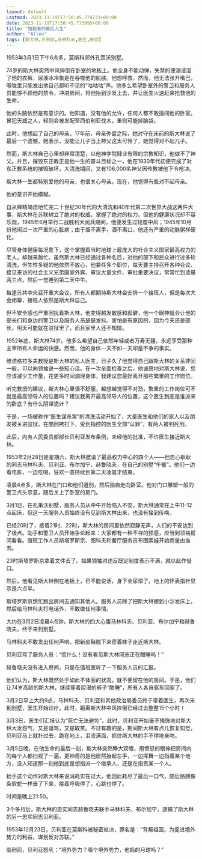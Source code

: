 ```yaml
---
layout: default
Lastmod: 2023-11-19T17:50:45.774233+00:00
date: 2023-11-19T17:50:45.773995+00:00
title: "独裁者的最后人生"
author: "Allen"
tags: [斯大林,贝利亚,马林科夫,医生,房间]
---
```


1953年3月1日下午6点多，莫斯科郊外孔策沃别墅。

74岁的斯大林突然中风摔倒在卧室的地板上。他全身不能动弹，失禁的便溺浸湿了他的衣裤，尿液冰冷象是在吞噬他的肌肤。他想呼救，然而，他无法张开嘴巴，喉咙里只能发出他自己都听不见的“咕咕咕”声。他多么希望卧室外的警卫和服务人员能够不顾他的禁令，冲进房间，将他抬到沙发上去，并让医生火速赶来抢救他的生命。

他的头脑依然是有意识的。他知道，没有他的允许，任何人都不敢擅闯他的卧室。冒犯天威之人，轻则会被发配至西伯利亚伐木，重则可能掉脑袋。

此时，他想起了自己的母亲。17年前，母亲弥留之际，她对守在床前的斯大林说了最后一个遗憾，她表示，没能让儿子当上神父这太可怜了，她觉得对不起儿子。

然而，斯大林自己心里却非常清楚，以他神学院肄业有限的宗教知识，他做不了神父。并且，摧毁东正教正是他一生的奋斗目标之一，他在1930年代初便完成了对东正教系统的摧毁破坏，大清洗期间，又有106,000名神父因传教被他下令枪决。

斯大林一生都特别爱他的母亲，也很关心母亲。现在，他觉得有些对不起母亲。

他的意识开始模糊。

自从殚精竭虑地忙完二十世纪30年代的大清洗和40年代第二次世界大战这两件大事，斯大林在苏联树立了绝对的权威，掌握了绝对的权力。但他的健康状况却不容乐观，1945年6月举行二战胜利大阅兵期间，他便发生过轻度中风；1945年10月份他闹过一次严重的心脏病；由于烟不离手，酒不离口，他还有严重的动脉粥样硬化。

尽管身体健康每况愈下，这个掌握着当时地球上最庞大的社会主义国家最高权力的老人，却越来越忙。虽然斯大林已经通过各种名目，对他的部下和民众进行过多轮清洗，但生性多疑的他依然不放心，他兼任多个职位，每天要主持召开各种会议、接见来访的社会主义兄弟国家外宾、审议大量文件、审批重要决议，常常忙到凌晨两三点，然后一觉睡到第二天中午。

每逢苏共中央召开重大会议，所有人都期待斯大林会安排一个接班人，但是每次大会闭幕，接班人依然是斯大林自己。

但不安全感也严重困扰着斯大林，他变得越发敏感和孤僻，他一个眼神就会让他的部长们和身边的警卫以及服务人员瑟瑟发抖。害怕是有原因的，因为今天还是部长，明天可能就在监狱里了，而且家里人还不知情。

1952年底，斯大林74岁。他多么希望自己依然年轻或者万寿无疆，永远享受那种主宰所有人命运的快感。然而，他的身体一天不如一天却是不争的事实。

维诺格拉多夫教授是斯大林的私人医生，日子久了他觉得自己跟斯大林的关系非同一般，可以向领袖说一些知心话。在一次全面检查之后，他诚恳地对斯大林说，您应该减少工作量，花更多时间调理身体，我建议您最好离开那些繁重的工作岗位。

听完教授的建议，斯大林心里很不舒服，越想越觉得不对劲，繁重的工作岗位可不就是最高领导人的位置吗？建议我离开最高领导人的位置，这个医生到底是谁派来的卧底？有什么阴谋诡计？

于是，一场被称作“医生谋杀案”的清洗活动开始了，大量医生和他们的家人以及朋友被关进监狱。在酷刑拷打下，受到指控的医生全部“认罪”，有两人被判死刑。

此后，内务人民委员部部长贝利亚发布条例，未经他的批准，不许医生接近斯大林。

1953年2月28日是星期六，斯大林邀请了最高权力中心的四个人——他忠心耿耿的同志马林科夫、贝利亚、布尔加宁、赫鲁晓夫，在自己的别墅“午餐”。他们一边看电影，一边吃喝，狂欢一直持续到第二天凌晨才结束。

凌晨4点多，斯大林在门口和他们道别，然后独自走向卧室。他对门口雕塑一般的警卫点头示意，随后关上了卧室的房门。  

3月1日，在孔策沃别墅，服务人员从中午开始陷入不安。斯大林通常在上午11-12点起床，但这一天服务人员始终没有见到斯大林出来，也没有接到传唤。

已经20时了，接着21时、22时，斯大林的房间里依然寂静无声，人们的不安达到了极点。助手和警卫人员开始争论起来：大家都有一种不祥的预感，应当到领袖房间看看。值班工作人员斯塔罗斯京、图科夫和餐厅服务员布图索娃开始商量由谁去。

23时斯塔罗斯京拿着文件去了。如果领袖对违反既定制度表示不满，就以此作借口。

然后，他看见斯大林倒在地板上，已不能说话，身下全尿湿了。地上的怀表指针显示是六点半。

斯塔罗斯京慌忙跑出房间去通知其他人。服务人员除了把斯大林挪到小沙发床上，然后给马林科夫打电话外，不敢做任何事情。

大约在3月2日凌晨4点钟，斯大林的四大心腹马林科夫、贝利亚、布尔加宁和赫鲁晓夫，终于来到别墅。

马林科夫不敢发出任何声响，把新皮鞋脱下来穿着袜子走近斯大林。

贝利亚骂了服务人员：“慌什么！没有看见斯大林同志正在酣睡吗！”

赫鲁晓夫没有进入房间，只是在值班室听了一下服务人员的汇报。

他们认为，斯大林既然处于如此不体面的状况，就不便留在他的房间。于是，他们让74岁高龄的斯大林，继续穿着尿湿的裤子“酣睡”，所有人各自驱车回家了。

3月2日早上大约9点，马林科夫、贝利亚和其他政治局委员终于带着医生，再次来到别墅，医生开始诊疗。此时，距离斯大林中风摔倒已经过去整整15个小时！

3月3日，医生们汇报认为“死亡无法避免”。此时，贝利亚开始毫不掩饰地对斯大林大发怨气，又是谩骂，又是取笑。不过有趣的是，期间斯大林有点儿恢复知觉，贝利亚马上就扑过去，跪在地上，泪流满面，抓住斯大林的手不停地亲吻。

3月5日晚，在他生命的最后一刻，斯大林突然睁大双眼，用愤怒的眼神把房间内的每个人都扫视了一遍，更神奇的是他居然抬起左手，一边挥舞一边指着某个地方，没人知道那一刻他到底是想指派一个继承人，还是在指责某一个人。

抬手这个动作对斯大林来说消耗实在过大，他因此耗尽了最后一口气，随后胳膊像条软蛇一样垂了下来，接着呼吸停了，心跳也停了。

时间是晚上21:50。

3个多月后，斯大林的忠实同志赫鲁晓夫联手马林科夫、布尔加宁，逮捕了斯大林的另一忠实同志贝利亚。

1953年12月23日，贝利亚在莫斯科被秘密处决，罪名是：“背叛祖国，为促进境外势力的利益，谋划反对苏联。”

临刑前，贝利亚怒吼：“境外势力？哪个境外势力，他妈的月球吗？”

